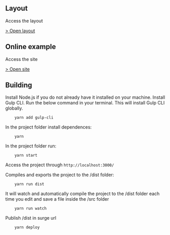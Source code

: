 ## Layout

Access the layout

[> Open layout](https://www.figma.com/)

## Online example

Access the site

[> Open site](https://project_name-front.surge.sh)

## Building

Install Node.js if you do not already have it installed on your machine.
Install Gulp CLI. Run the below command in your terminal. This will install Gulp CLI globally.

```
    yarn add gulp-cli
```

In the project folder install dependences:

```
	yarn
```

In the project folder run:

```
	yarn start
```

Access the project through `http://localhost:3000/`

Compiles and exports the project to the /dist folder:

```
	yarn run dist
```

It will watch and automatically compile the project to the /dist folder each time you edit and save a file inside the /src folder

```
	yarn run watch
```

Publish /dist in surge url

```
	yarn deploy
```